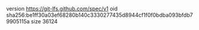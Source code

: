 version https://git-lfs.github.com/spec/v1
oid sha256:be1ff30a03ef68280b140c3330277435d8944cf1f0f0bdba093bfdb79905115a
size 36124
